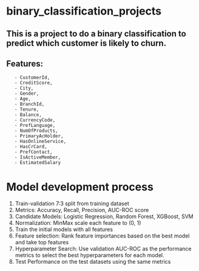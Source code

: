 # binary_classification_projects

## This is a project to do a binary classification to predict which customer is likely to churn. 

## Features: 
       - CustomerId, 
       - CreditScore, 
       - City, 
       - Gender, 
       - Age, 
       - BranchId,
       - Tenure, 
       - Balance, 
       - CurrencyCode, 
       - PrefLanguage, 
       - NumOfProducts,
       - PrimaryAcHolder, 
       - HasOnlineService, 
       - HasCrCard, 
       - PrefContact,
       - IsActiveMember, 
       - EstimatedSalary
      
# Model development process
<ol>
<li>Train-validation 7:3 split from training dataset</li>
<li>Metrics: Accuracy, Recall, Precision, AUC-ROC score</li>
<li>Candidate Models: Logistic Regression, Random Forest, XGBoost, SVM</li>
<li>Normalization: MinMax scale  each feature to (0, 1)</li>
<li>Train the initial models with all features</li>
<li>Feature selection: Rank feature importances based on the best model and take top features</li>
<li>Hyperparameter Search:  Use validation AUC-ROC  as the performance metrics to select the best hyperparameters for each model.</li>
<li>Test Performance on the test datasets using the same metrics</li> 
</ol>
